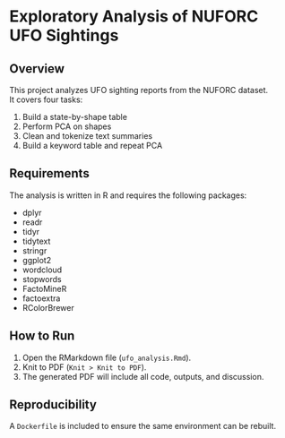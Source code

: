 # Exploratory Analysis of NUFORC UFO Sightings

## Overview
This project analyzes UFO sighting reports from the NUFORC dataset.  
It covers four tasks:  
1. Build a state-by-shape table  
2. Perform PCA on shapes  
3. Clean and tokenize text summaries  
4. Build a keyword table and repeat PCA  

## Requirements
The analysis is written in R and requires the following packages:

- dplyr  
- readr  
- tidyr  
- tidytext  
- stringr  
- ggplot2  
- wordcloud  
- stopwords  
- FactoMineR  
- factoextra  
- RColorBrewer  

## How to Run
1. Open the RMarkdown file (`ufo_analysis.Rmd`).  
2. Knit to PDF (`Knit > Knit to PDF`).  
3. The generated PDF will include all code, outputs, and discussion.  

## Reproducibility
A `Dockerfile` is included to ensure the same environment can be rebuilt.

